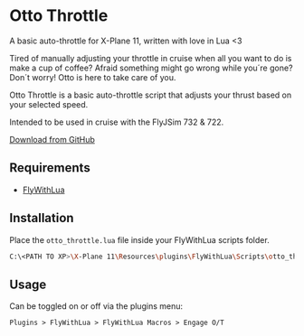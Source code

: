 # Otto Throttle
A basic auto-throttle for X-Plane 11, written with love in Lua <3

Tired of manually adjusting your throttle in cruise when all you want to do is make a cup of coffee? Afraid something might go wrong while you´re gone? Don´t worry! Otto is here to take care of you.

Otto Throttle is a basic auto-throttle script that adjusts your thrust based on your selected speed.

Intended to be used in cruise with the FlyJSim 732 & 722.

[Download from GitHub](https://github.com/olejorga/otto-throttle/releases)

## Requirements
- [FlyWithLua](https://forums.x-plane.org/index.php?/files/file/38445-flywithlua-ng-next-generation-edition-for-x-plane-11-win-lin-mac/)

## Installation
Place the `otto_throttle.lua` file inside your FlyWithLua scripts folder.
```bash
C:\<PATH TO XP>\X-Plane 11\Resources\plugins\FlyWithLua\Scripts\otto_throttle.lua
```

## Usage
Can be toggled on or off via the plugins menu:
```
Plugins > FlyWithLua > FlyWithLua Macros > Engage O/T
```
